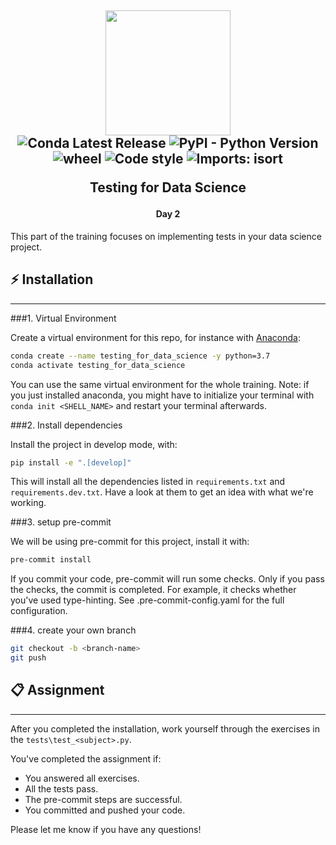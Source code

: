 <h2 align="center">

<img src="https://d1xdv7s0q9b0j6.cloudfront.net/static/images/logo.e2d3098a.2865948e8900.svg" width="200px"/><br/>
![Conda Latest Release](https://anaconda.org/conda-forge/pandas/badges/version.svg)
![PyPI - Python Version](https://img.shields.io/badge/python-3.7.4-blue)
![wheel](https://img.shields.io/badge/wheel-yes-green)
![Code style](https://img.shields.io/badge/Code_style-flake8-lightgrey)
![Imports: isort](https://img.shields.io/badge/%20imports-isort-%231674b1?style=flat)

Testing for Data Science</h2>

<h4 align="center">Day 2</h4>

This part of the training focuses on implementing tests in your data science project. 

## ⚡ Installation

---
###1. Virtual Environment

Create a virtual environment for this repo, for instance with [Anaconda](https://docs.anaconda.com/anaconda/install/):

```sh
conda create --name testing_for_data_science -y python=3.7
conda activate testing_for_data_science
```

You can use the same virtual environment for the whole training.
Note: if you just installed anaconda, you might have to initialize your terminal with ```conda init <SHELL_NAME>``` and restart your terminal afterwards.

###2. Install dependencies

Install the project in develop mode, with:
   
```sh
pip install -e ".[develop]"
```
This will install all the dependencies listed in ```requirements.txt``` and ```requirements.dev.txt```. Have a look at them to get an idea with what we're working.

###3. setup pre-commit

We will be using pre-commit for this project, install it with:

```sh
pre-commit install
```

If you commit your code, pre-commit will run some checks. Only if you pass the checks, the commit is completed.
For example, it checks whether you've used type-hinting. See .pre-commit-config.yaml for the full configuration.

###4. create your own branch


```sh
git checkout -b <branch-name>
git push
```


## 📋 Assignment

---

After you completed the installation, work yourself through the exercises in the ```tests\test_<subject>.py```.

You've completed the assignment if:
- You answered all exercises.
- All the tests pass.
- The pre-commit steps are successful.
- You committed and pushed your code.

Please let me know if you have any questions!